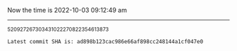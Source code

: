 Now the time is 2022-10-03 09:12:49 am

---

<small>520927267303431022270822354613873</small>

```txt
Latest commit SHA is: ad898b123cac986e66af898cc248144a1cf047e0
```
